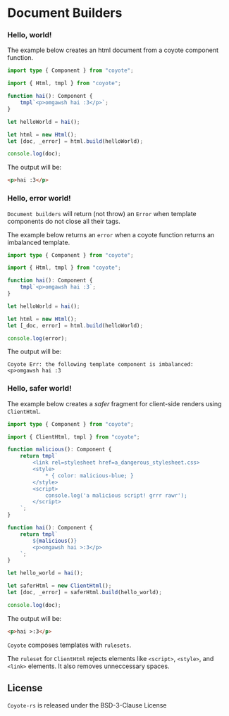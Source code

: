 # Document Builders

### Hello, world!

The example below creates an html document from a coyote component function.

```ts
import type { Component } from "coyote";

import { Html, tmpl } from "coyote";

function hai(): Component {
	tmpl`<p>omgawsh hai :3</p>`;
}

let helloWorld = hai();

let html = new Html();
let [doc, _error] = html.build(helloWorld);

console.log(doc);
```

The output will be:

```html
<p>hai :3</p>
```

### Hello, error world!

`Document builders` will return (not throw) an `Error` when template components do not close all their tags.

The example below returns an `error` when a coyote function returns an imbalanced template.

```ts
import type { Component } from "coyote";

import { Html, tmpl } from "coyote";

function hai(): Component {
	tmpl`<p>omgawsh hai :3`;
}

let helloWorld = hai();

let html = new Html();
let [_doc, error] = html.build(helloWorld);

console.log(error);
```

The output will be:

```
Coyote Err: the following template component is imbalanced:
<p>omgawsh hai :3
```

### Hello, safer world!

The example below creates a _safer_ fragment for client-side renders using `ClientHtml`.

```ts
import type { Component } from "coyote";

import { ClientHtml, tmpl } from "coyote";

function malicious(): Component {
	return tmpl`
        <link rel=stylesheet href=a_dangerous_stylesheet.css>
        <style>
            * { color: malicious-blue; }
        </style>
        <script>
            console.log('a malicious script! grrr rawr');
        </script>
    `;
}

function hai(): Component {
	return tmpl`
		${malicious()}
		<p>omgawsh hai >:3</p>
	`;
}

let hello_world = hai();

let saferHtml = new ClientHtml();
let [doc, _error] = saferHtml.build(hello_world);

console.log(doc);
```

The output will be:

```html
<p>hai >:3</p>
```

`Coyote` composes templates with `rulesets`.

The `ruleset` for `ClientHtml` rejects elements like `<script>`, `<style>`, and `<link>` elements.
It also removes unneccessary spaces.

## License

`Coyote-rs` is released under the BSD-3-Clause License
